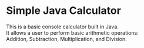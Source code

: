 # Simple Java Calculator

This is a basic console calculator built in Java.  
It allows a user to perform basic arithmetic operations:  
Addition, Subtraction, Multiplication, and Division.
